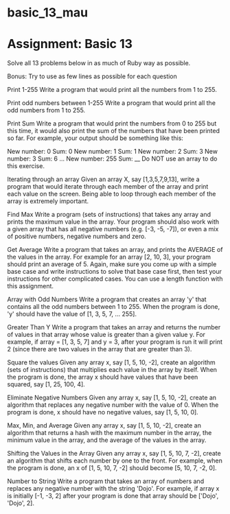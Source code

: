 # basic_13_mau
# Assignment: Basic 13
Solve all 13 problems below in as much of Ruby way as possible.

Bonus: Try to use as few lines as possible for each question

Print 1-255
Write a program that would print all the numbers from 1 to 255. 

Print odd numbers between 1-255
Write a program that would print all the odd numbers from 1 to 255.

Print Sum
Write a program that would print the numbers from 0 to 255 but this time, it would also print the sum of the numbers that have been printed so far. For example, your output should be something like this:

New number: 0 Sum: 0
New number: 1 Sum: 1
New number: 2 Sum: 3
New number: 3 Sum: 6
...
New number: 255 Sum: __
Do NOT use an array to do this exercise.

Iterating through an array
Given an array X, say [1,3,5,7,9,13], write a program that would iterate through each member of the array and print each value on the screen. Being able to loop through each member of the array is extremely important.

Find Max
Write a program (sets of instructions) that takes any array and prints the maximum value in the array. Your program should also work with a given array that has all negative numbers (e.g. [-3, -5, -7]), or even a mix of positive numbers, negative numbers and zero.

Get Average
Write a program that takes an array, and prints the AVERAGE of the values in the array. For example for an array [2, 10, 3], your program should print an average of 5. Again, make sure you come up with a simple base case and write instructions to solve that base case first, then test your instructions for other complicated cases. You can use a length function with this assignment.

Array with Odd Numbers
Write a program that creates an array 'y' that contains all the odd numbers between 1 to 255. When the program is done, 'y' should have the value of [1, 3, 5, 7, ... 255].

Greater Than Y
Write a program that takes an array and returns the number of values in that array whose value is greater than a given value y. For example, if array = [1, 3, 5, 7] and y = 3, after your program is run it will print 2 (since there are two values in the array that are greater than 3).

Square the values
Given any array x, say [1, 5, 10, -2], create an algorithm (sets of instructions) that multiplies each value in the array by itself. When the program is done, the array x should have values that have been squared, say [1, 25, 100, 4].

Eliminate Negative Numbers
Given any array x, say [1, 5, 10, -2], create an algorithm that replaces any negative number with the value of 0. When the program is done, x should have no negative values, say [1, 5, 10, 0].

Max, Min, and Average
Given any array x, say [1, 5, 10, -2], create an algorithm that returns a hash with the maximum number in the array, the minimum value in the array, and the average of the values in the array.

Shifting the Values in the Array
Given any array x, say [1, 5, 10, 7, -2], create an algorithm that shifts each number by one to the front. For example, when the program is done, an x of [1, 5, 10, 7, -2] should become [5, 10, 7, -2, 0].

Number to String
Write a program that takes an array of numbers and replaces any negative number with the string 'Dojo'. For example, if array x is initially [-1, -3, 2] after your program is done that array should be ['Dojo', 'Dojo', 2].
